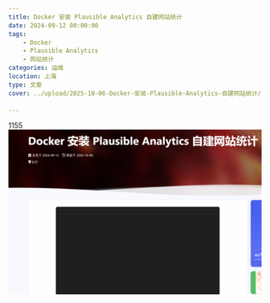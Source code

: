 ```yaml
---
title: Docker 安装 Plausible Analytics 自建网站统计
date: 2024-09-12 00:00:00
tags: 
    - Docker
    - Plausible Analytics
    - 网站统计
categories: 运维
location: 上海
type: 文章
cover: ../upload/2025-10-06-Docker-安装-Plausible-Analytics-自建网站统计/1759827205437.png

---
```

1155
![alt text](../upload/2025-10-06-Docker-安装-Plausible-Analytics-自建网站统计/1759737124949.png)

